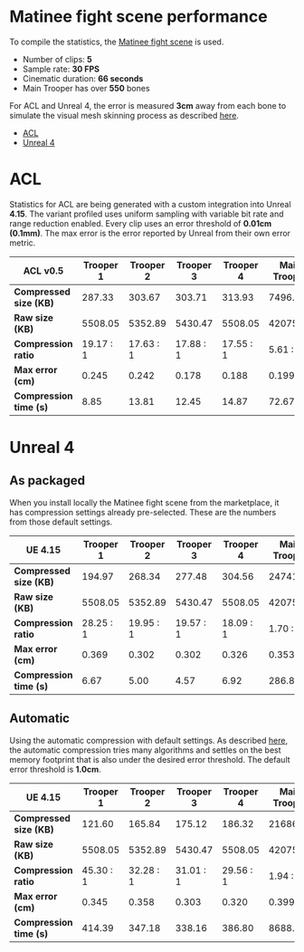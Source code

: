 # Matinee fight scene performance

To compile the statistics, the [Matinee fight scene](http://nfrechette.github.io/2017/10/05/acl_in_ue4/) is used.

*  Number of clips: **5**
*  Sample rate: **30 FPS**
*  Cinematic duration: **66 seconds**
*  Main Trooper has over **550** bones

For ACL and Unreal 4, the error is measured **3cm** away from each bone to simulate the visual mesh skinning process as described [here](error_metrics.md).

*  [ACL](fight_scene_performance.md#acl)
*  [Unreal 4](fight_scene_performance.md#unreal-4)

# ACL

Statistics for ACL are being generated with a custom integration into Unreal **4.15**. The variant profiled uses uniform sampling with variable bit rate and range reduction enabled. Every clip uses an error threshold of **0.01cm (0.1mm)**. The max error is the error reported by Unreal from their own error metric.

| ACL v0.5                 | Trooper 1 | Trooper 2 | Trooper 3 | Trooper 4 | Main Trooper | Total    |
| ------------------------ | --------- | --------- | --------- | --------- | ------------ | -------- |
| **Compressed size (KB)** | 287.33    | 303.67    | 303.71    | 313.93    | 7496.00      | 8704.64  |
| **Raw size (KB)**        | 5508.05   | 5352.89   | 5430.47   | 5508.05   | 42075.43     | 63874.88 |
| **Compression ratio**    | 19.17 : 1 | 17.63 : 1 | 17.88 : 1 | 17.55 : 1 | 5.61 : 1     | 7.34 : 1 |
| **Max error (cm)**       | 0.245     | 0.242     | 0.178     | 0.188     | 0.199        |          |
| **Compression time (s)** | 8.85      | 13.81     | 12.45     | 14.87     | 72.67        | 122.66   |

# Unreal 4

## As packaged

When you install locally the Matinee fight scene from the marketplace, it has compression settings already pre-selected. These are the numbers from those default settings.

| UE 4.15                  | Trooper 1 | Trooper 2 | Trooper 3 | Trooper 4 | Main Trooper | Total    |
| ------------------------ | --------- | --------- | --------- | --------- | ------------ | -------- |
| **Compressed size (KB)** | 194.97    | 268.34    | 277.48    | 304.56    | 24741.00     | 25786.35 |
| **Raw size (KB)**        | 5508.05   | 5352.89   | 5430.47   | 5508.05   | 42075.43     | 63874.88 |
| **Compression ratio**    | 28.25 : 1 | 19.95 : 1 | 19.57 : 1 | 18.09 : 1 | 1.70 : 1     | 2.48 : 1 |
| **Max error (cm)**       | 0.369     | 0.302     | 0.302     | 0.326     | 0.353        |          |
| **Compression time (s)** | 6.67      | 5.00      | 4.57      | 6.92      | 286.86       | 310.02   |

## Automatic

Using the automatic compression with default settings. As described [here](http://nfrechette.github.io/2017/01/11/anim_compression_unreal4/), the automatic compression tries many algorithms and settles on the best memory footprint that is also under the desired error threshold. The default error threshold is **1.0cm**.

| UE 4.15                  | Trooper 1 | Trooper 2 | Trooper 3 | Trooper 4 | Main Trooper | Total    |
| ------------------------ | --------- | --------- | --------- | --------- | ------------ | -------- |
| **Compressed size (KB)** | 121.60    | 165.84    | 175.12    | 186.32    | 21686.00     | 22334.88 |
| **Raw size (KB)**        | 5508.05   | 5352.89   | 5430.47   | 5508.05   | 42075.43     | 63874.88 |
| **Compression ratio**    | 45.30 : 1 | 32.28 : 1 | 31.01 : 1 | 29.56 : 1 | 1.94 : 1     | 2.86 : 1 |
| **Max error (cm)**       | 0.345     | 0.358     | 0.303     | 0.320     | 0.399        |          |
| **Compression time (s)** | 414.39    | 347.18    | 338.16    | 386.80    | 8688.41      | 10174.94 |
